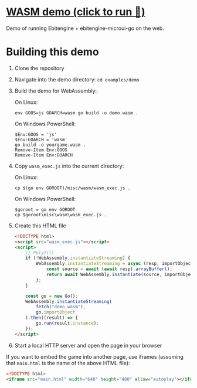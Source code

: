 # [WASM demo (click to run 🚀)](https://zeozeozeo.github.io/ebitengine-microui-go/demo)

Demo of running Ebitengine + ebitengine-microui-go on the web.

# Building this demo

1. Clone the repository
2. Navigate into the demo directory: `cd examples/demo`
3. Build the demo for WebAssembly:

    On Linux:

    ```
    env GOOS=js GOARCH=wasm go build -o demo.wasm .
    ```

    On Windows PowerShell:

    ```
    $Env:GOOS = 'js'
    $Env:GOARCH = 'wasm'
    go build -o yourgame.wasm .
    Remove-Item Env:GOOS
    Remove-Item Env:GOARCH
    ```

4. Copy `wasm_exec.js` into the current directory:

    On Linux:

    ```
    cp $(go env GOROOT)/misc/wasm/wasm_exec.js .
    ```

    On Windows PowerShell:

    ```
    $goroot = go env GOROOT
    cp $goroot\misc\wasm\wasm_exec.js .
    ```

5. Create this HTML file

    ```html
    <!DOCTYPE html>
    <script src="wasm_exec.js"></script>
    <script>
        // Polyfill
        if (!WebAssembly.instantiateStreaming) {
            WebAssembly.instantiateStreaming = async (resp, importObject) => {
                const source = await (await resp).arrayBuffer();
                return await WebAssembly.instantiate(source, importObject);
            };
        }

        const go = new Go();
        WebAssembly.instantiateStreaming(
            fetch("demo.wasm"),
            go.importObject
        ).then((result) => {
            go.run(result.instance);
        });
    </script>
    ```

6. Start a local HTTP server and open the page in your browser

If you want to embed the game into another page, use iframes (assuming that `main.html` is the name of the above HTML file):

```html
<!DOCTYPE html>
<iframe src="main.html" width="640" height="480" allow="autoplay"></iframe>
```
